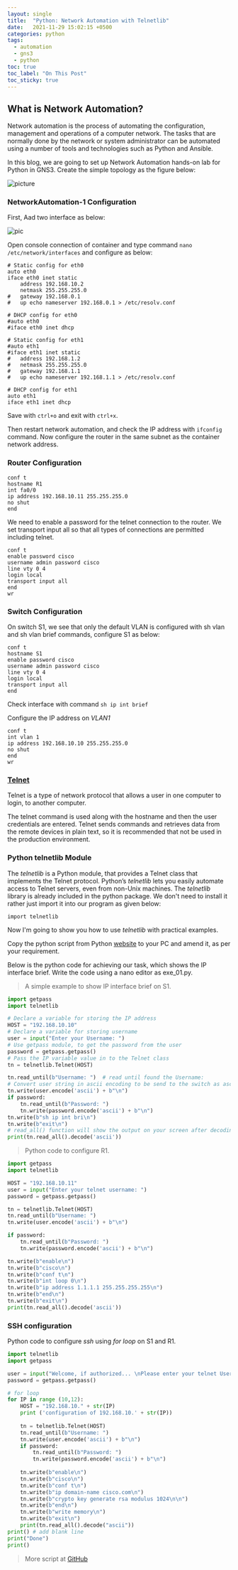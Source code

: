```yaml
---
layout: single
title:  "Python: Network Automation with Telnetlib"
date:   2021-11-29 15:02:15 +0500
categories: python
tags: 
  - automation
  - gns3
  - python
toc: true
toc_label: "On This Post"
toc_sticky: true
---
```


## What is Network Automation?
Network automation is the process of automating the configuration, management and operations of a computer network. The tasks that are normally done by the network or system administrator can be automated using a number of tools and technologies such as Python and Ansible.

In this blog, we are going to set up Network Automation hands-on lab for Python in GNS3. Create the simple topology as the figure below:

![picture](/assets/images/network_automation.png)

### NetworkAutomation-1 Configuration

First, Aad two interface as below:

![pic](/assets/images/net_auto.png)

Open console connection of container and type command `nano /etc/network/interfaces` and configure as below:

```console
# Static config for eth0
auto eth0
iface eth0 inet static
	address 192.168.10.2
	netmask 255.255.255.0
#	gateway 192.168.0.1
#	up echo nameserver 192.168.0.1 > /etc/resolv.conf

# DHCP config for eth0
#auto eth0
#iface eth0 inet dhcp

# Static config for eth1
#auto eth1
#iface eth1 inet static
#	address 192.168.1.2
#	netmask 255.255.255.0
#	gateway 192.168.1.1
#	up echo nameserver 192.168.1.1 > /etc/resolv.conf

# DHCP config for eth1
auto eth1
iface eth1 inet dhcp
```

Save with `ctrl+o` and exit with `ctrl+x`.

Then restart network automation, and check the IP address with `ifconfig` command. Now configure the router in the same subnet as the container network address.

### Router Configuration

```console
conf t
hostname R1
int fa0/0
ip address 192.168.10.11 255.255.255.0
no shut
end
```

We need to enable a password for the telnet connection to the router. We set transport input all so that all types of connections are permitted including telnet.

```console
conf t
enable password cisco
username admin password cisco
line vty 0 4
login local
transport input all
end
wr
```

### Switch Configuration

On switch S1, we see that only the default VLAN is configured with sh vlan and sh vlan brief commands, configure S1 as below:

```console
conf t
hostname S1
enable password cisco
username admin password cisco
line vty 0 4
login local
transport input all
end
```

Check interface with command `sh ip int brief`

Configure the IP address on _VLAN1_

```console
conf t
int vlan 1
ip address 192.168.10.10 255.255.255.0
no shut
end
wr
```

### [Telnet](https://datatracker.ietf.org/doc/html/rfc854.html)

Telnet is a type of network protocol that allows a user in one computer to login, to another computer.

The telnet command is used along with the hostname and then the user credentials are entered. Telnet sends commands and retrieves data from the remote devices in plain text, so it is recommended that not be used in the production environment.

### Python telnetlib Module

The _telnetlib_ is a Python module, that provides a Telnet class that implements the Telnet protocol. Python’s _telnetlib_ lets you easily automate access to Telnet servers, even from non-Unix machines. The _telnetlib_ library is already included in the python package. We don't need to install it rather just import it into our program as given below:

`import telnetlib`

Now I'm going to show you how to use _telnetlib_ with practical examples.

Copy the python script from Python [website](https://docs.python.org/3/library/telnetlib.html) to your PC and amend it, as per your requirement.

Below is the python code for achieving our task, which shows the IP interface brief. Write the code using a nano editor as exe_01.py.

> A simple example to show IP interface brief on S1.

```python
import getpass
import telnetlib

# Declare a variable for storing the IP address
HOST = "192.168.10.10"
# Declare a variable for storing username
user = input("Enter your Username: ")
# Use getpass module, to get the password from the user
password = getpass.getpass()
# Pass the IP variable value in to the Telnet class
tn = telnetlib.Telnet(HOST)

tn.read_until(b"Username: ")  # read until found the Username:
# Convert user string in ascii encoding to be send to the switch as ascii characters
tn.write(user.encode('ascii') + b"\n")
if password:
    tn.read_until(b"Password: ")
    tn.write(password.encode('ascii') + b"\n")
tn.write(b"sh ip int bri\n")
tn.write(b"exit\n")
# read_all() function will show the output on your screen after decoding the ascii to unicode
print(tn.read_all().decode('ascii'))
```

> Python code to configure R1.

```python
import getpass
import telnetlib

HOST = "192.168.10.11"
user = input("Enter your telnet username: ")
password = getpass.getpass()

tn = telnetlib.Telnet(HOST)
tn.read_until(b"Username: ")
tn.write(user.encode('ascii') + b"\n")

if password:
    tn.read_until(b"Password: ")
    tn.write(password.encode('ascii') + b"\n")

tn.write(b"enable\n")
tn.write(b"cisco\n")
tn.write(b"conf t\n")
tn.write(b"int loop 0\n")
tn.write(b"ip address 1.1.1.1 255.255.255.255\n")
tn.write(b"end\n")
tn.write(b"exit\n")
print(tn.read_all().decode('ascii'))
```

### SSH configuration

Python code to configure _ssh_ using _for loop_ on S1 and R1.

```python
import telnetlib
import getpass

user = input("Welcome, if authorized... \nPlease enter your telnet Username: ")
password = getpass.getpass()

# for loop
for IP in range (10,12):
    HOST = "192.168.10." + str(IP)
    print ('configuration of 192.168.10.' + str(IP))
    
    tn = telnetlib.Telnet(HOST)
    tn.read_until(b"Username: ")
    tn.write(user.encode('ascii') + b"\n")
    if password:
        tn.read_until(b"Password: ")
        tn.write(password.encode('ascii') + b"\n")
   
    tn.write(b"enable\n") 
    tn.write(b"cisco\n")
    tn.write(b"conf t\n")
    tn.write(b"ip domain-name cisco.com\n")
    tn.write(b"crypto key generate rsa modulus 1024\n\n")
    tn.write(b"end\n")
    tn.write(b"write memory\n")
    tn.write(b"exit\n")
    print(tn.read_all().decode("ascii"))
print() # add blank line
print("Done")
print()
```

> More script at [GitHub](https://github.com/sydasif/network-automation/tree/master/telnet)
